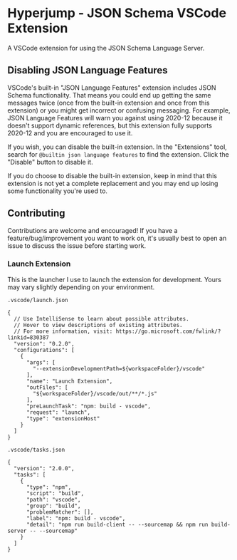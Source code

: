 # Hyperjump - JSON Schema VSCode Extension

A VSCode extension for using the JSON Schema Language Server.

## Disabling JSON Language Features

VSCode's built-in "JSON Language Features" extension includes JSON Schema
functionality. That means you could end up getting the same messages twice (once
from the built-in extension and once from this extension) or you might get
incorrect or confusing messaging. For example, JSON Language Features will warn
you against using 2020-12 because it doesn't support dynamic references, but
this extension fully supports 2020-12 and you are encouraged to use it.

If you wish, you can disable the built-in extension. In the "Extensions" tool,
search for `@builtin json language features` to find the extension. Click the
"Disable" button to disable it.

If you do choose to disable the built-in extension, keep in mind that this
extension is not yet a complete replacement and you may end up losing some
functionality you're used to.

## Contributing

Contributions are welcome and encouraged! If you have a feature/bug/improvement
you want to work on, it's usually best to open an issue to discuss the issue
before starting work.

### Launch Extension

This is the launcher I use to launch the extension for development. Yours may
vary slightly depending on your environment.

`.vscode/launch.json`
```jsonc
{
  // Use IntelliSense to learn about possible attributes.
  // Hover to view descriptions of existing attributes.
  // For more information, visit: https://go.microsoft.com/fwlink/?linkid=830387
  "version": "0.2.0",
  "configurations": [
    {
      "args": [
        "--extensionDevelopmentPath=${workspaceFolder}/vscode"
      ],
      "name": "Launch Extension",
      "outFiles": [
        "${workspaceFolder}/vscode/out/**/*.js"
      ],
      "preLaunchTask": "npm: build - vscode",
      "request": "launch",
      "type": "extensionHost"
    }
  ]
}
```

`.vscode/tasks.json`
```jsonc
{
  "version": "2.0.0",
  "tasks": [
    {
      "type": "npm",
      "script": "build",
      "path": "vscode",
      "group": "build",
      "problemMatcher": [],
      "label": "npm: build - vscode",
      "detail": "npm run build-client -- --sourcemap && npm run build-server -- --sourcemap"
    }
  ]
}
```
